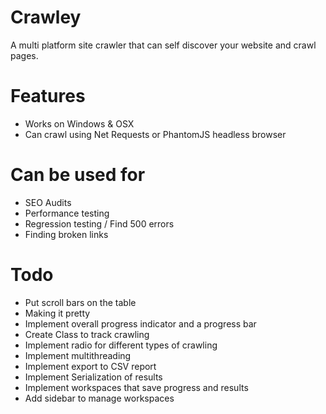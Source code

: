 # Crawley
A multi platform site crawler that can self discover your website and crawl pages.

# Features #
* Works on Windows & OSX
* Can crawl using Net Requests or PhantomJS headless browser

# Can be used for #
* SEO Audits
* Performance testing
* Regression testing / Find 500 errors
* Finding broken links

# Todo #
* Put scroll bars on the table
* Making it pretty
* Implement overall progress indicator and a progress bar
* Create Class to track crawling
* Implement radio for different types of crawling
* Implement multithreading
* Implement export to CSV report
* Implement Serialization of results
* Implement workspaces that save progress and results
* Add sidebar to manage workspaces 
